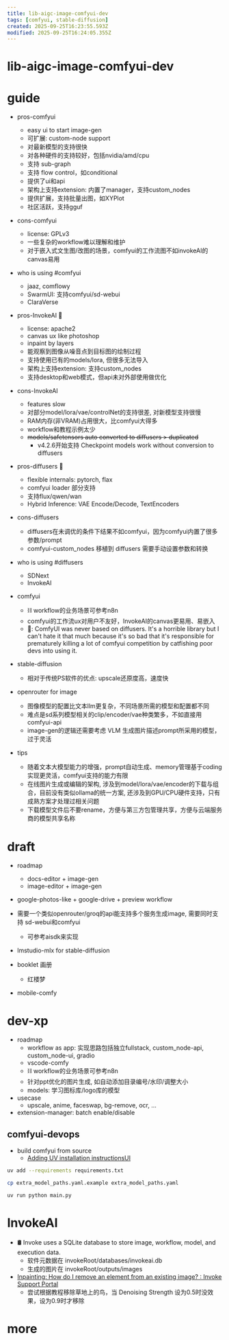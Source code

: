 ```yaml
---
title: lib-aigc-image-comfyui-dev
tags: [comfyui, stable-diffusion]
created: 2025-09-25T16:23:55.593Z
modified: 2025-09-25T16:24:05.355Z
---
```


# lib-aigc-image-comfyui-dev

# guide
- pros-comfyui
  - easy ui to start image-gen
  - 可扩展: custom-node support
  - 对最新模型的支持很快
  - 对各种硬件的支持较好，包括nvidia/amd/cpu
  - 支持 sub-graph
  - 支持 flow control，如conditional
  - 提供了ui和api
  - 架构上支持extension: 内置了manager，支持custom_nodes
  - 提供扩展，支持批量出图，如XYPlot
  - 社区活跃，支持gguf

- cons-comfyui
  - license: GPLv3
  - 一些复杂的workflow难以理解和维护
  - 对于嵌入式文生图/改图的场景，comfyui的工作流图不如invokeAI的canvas易用

- who is using #comfyui
  - jaaz, comflowy
  - SwarmUI: 支持comfyui/sd-webui
  - ClaraVerse

- pros-InvokeAI 📌
  - license: apache2
  - canvas ux like photoshop
  - inpaint by layers
  - 能观察到图像从噪音点到目标图的绘制过程
  - 支持使用已有的models/lora, 但很多无法导入
  - 架构上支持extension: 支持custom_nodes
  - 支持desktop和web模式，但api未对外部使用做优化

- cons-InvokeAI
  - features slow
  - 对部分model/lora/vae/controlNet的支持很差, 对新模型支持很慢
  - RAM内存(非VRAM)占用很大，比comfyui大得多
  - workflow和教程示例太少
  - ~~models/safetensors auto converted to diffusers > duplicated~~
    - v4.2.6开始支持 Checkpoint models work without conversion to diffusers

- pros-diffusers 📌
  - flexible internals: pytorch, flax
  - comfyui loader 部分支持
  - 支持flux/qwen/wan
  - Hybrid Inference: VAE Encode/Decode, TextEncoders

- cons-diffusers
  - diffusers在未调优的条件下结果不如comfyui，因为comfyui内置了很多参数/prompt
  - comfyui-custom_nodes 移植到 diffusers 需要手动设置参数和转换

- who is using #diffusers
  - SDNext
  - InvokeAI

- comfyui
  - ⛓️ workflow的业务场景可参考n8n
  - comfyui的工作流ux对用户不友好，InvokeAI的canvas更易用、易嵌入
  - 👷: ComfyUI was never based on diffusers. It's a horrible library but I can't hate it that much because it's so bad that it's responsible for prematurely killing a lot of comfyui competition by catfishing poor devs into using it.

- stable-diffusion
  - 相对于传统PS软件的优点: upscale还原度高，速度快

- openrouter for image
  - 图像模型的配置比文本llm更复杂，不同场景所需的模型和配置都不同
  - 难点是sd系列模型相关的clip/encoder/vae种类繁多，不如直接用comfyui-api
  - image-gen的逻辑还需要考虑 VLM 生成图片描述prompt所采用的模型，过于灵活

- tips
  - 随着文本大模型能力的增强，prompt自动生成、memory管理基于coding实现更灵活，comfyui支持的能力有限
  - 在线图片生成或编辑的架构, 涉及到model/lora/vae/encoder的下载与组合，目前没有类似ollama的统一方案, 还涉及到GPU/CPU硬件支持，只有成熟方案才处理过相关问题
  - 下载模型文件后不要rename，方便与第三方包管理共享，方便与云端服务商的模型共享名称
# draft
- roadmap
  - docs-editor  + image-gen
  - image-editor + image-gen

- google-photos-like + google-drive + preview workflow

- 需要一个类似openrouter/groq的api能支持多个服务生成image, 需要同时支持 sd-webui和comfyui
  - 可参考aisdk来实现

- lmstudio-mlx for stable-diffusion

- booklet 画册
  - 红楼梦

- mobile-comfy
# dev-xp
- roadmap
  - workflow as app: 实现思路包括独立fullstack, custom_node-api, custom_node-ui, gradio
  - vscode-comfy
  - ⛓️ workflow的业务场景可参考n8n
  - 针对ppt优化的图片生成, 如自动添加目录编号/水印/调整大小
  - models: 学习图标库/logo库的模型
- usecase
  - upscale, anime, faceswap, bg-remove, ocr, ...
- extension-manager: batch enable/disable

## comfyui-devops

- build comfyui from source
  - [Adding UV installation instructionsUI](https://github.com/comfyanonymous/ComfyUI/pull/6349)

```sh
uv add --requirements requirements.txt

cp extra_model_paths.yaml.example extra_model_paths.yaml

uv run python main.py
```

# InvokeAI
- 🛢️ Invoke uses a SQLite database to store image, workflow, model, and execution data.
  - 软件元数据在 invokeRoot/databases/invokeai.db
  - 生成的图片在 invokeRoot/outputs/images
- [Inpainting: How do I remove an element from an existing image? : Invoke Support Portal](https://support.invoke.ai/support/solutions/articles/151000201404)
  - 尝试根据教程移除草地上的鸟，当 Denoising Strength 设为0.5时没效果，设为0.9时才移除
# more

